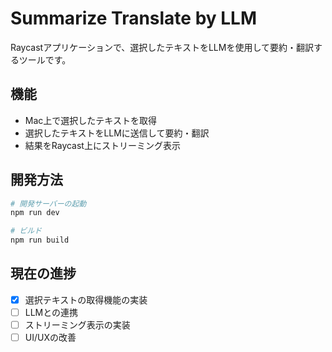 # Summarize Translate by LLM

Raycastアプリケーションで、選択したテキストをLLMを使用して要約・翻訳するツールです。

## 機能

- Mac上で選択したテキストを取得
- 選択したテキストをLLMに送信して要約・翻訳
- 結果をRaycast上にストリーミング表示

## 開発方法

```bash
# 開発サーバーの起動
npm run dev

# ビルド
npm run build
```

## 現在の進捗

- [x] 選択テキストの取得機能の実装
- [ ] LLMとの連携
- [ ] ストリーミング表示の実装
- [ ] UI/UXの改善
